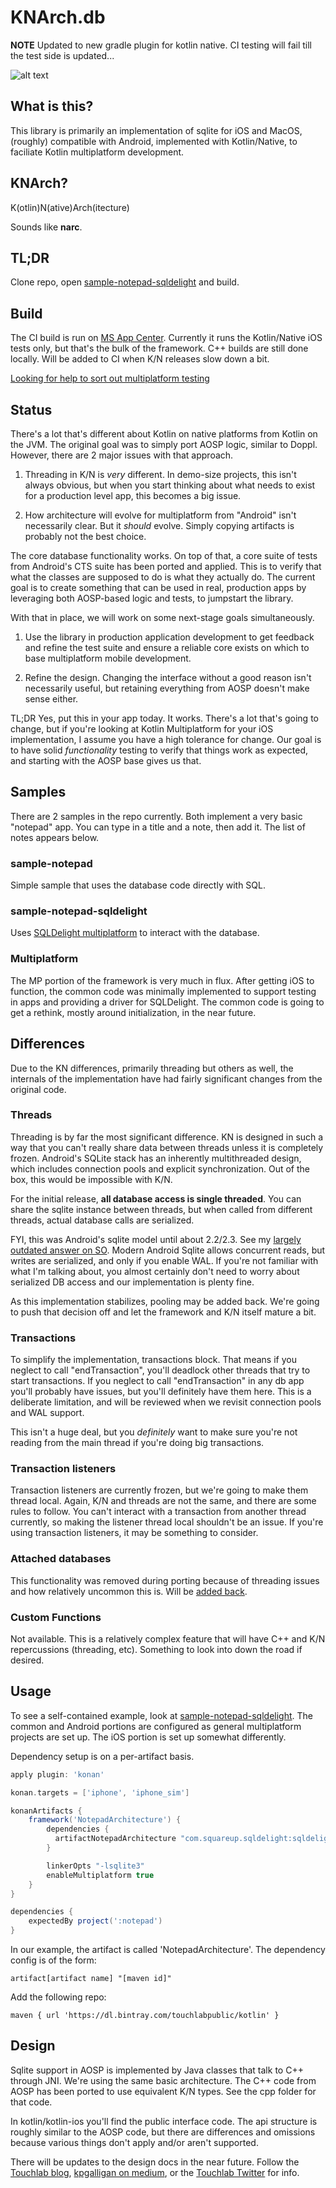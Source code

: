 # KNArch.db

**NOTE** Updated to new gradle plugin for kotlin native. CI testing will fail till the test side is updated...

![alt text](https://build.appcenter.ms/v0.1/apps/61048136-1ab0-4789-9ae4-7ad6e8df7777/branches/master/badge "Build Badge")

## What is this?

This library is primarily an implementation of sqlite for iOS and MacOS, (roughly) compatible with Android, implemented with Kotlin/Native, to faciliate Kotlin multiplatform development.

## KNArch?

K(otlin)N(ative)Arch(itecture)

Sounds like **narc**.

## TL;DR

Clone repo, open [sample-notepad-sqldelight](sample-notepad-sqldelight) and build.

## Build

The CI build is run on [MS App Center](https://appcenter.ms/). Currently it runs the Kotlin/Native iOS tests
only, but that's the bulk of the framework. C++ builds are still done locally. Will be added to CI when K/N releases slow down a bit.

[Looking for help to sort out multiplatform testing](https://github.com/touchlab/knarch.db/issues/38)

## Status

There's a lot that's different about Kotlin on native platforms from Kotlin on the JVM. The original goal was to simply port AOSP logic, similar to Doppl. However, there are 2 major issues with that approach.

1. Threading in K/N is *very* different. In demo-size projects, this isn't always obvious, but when you start thinking about what needs to exist for a production level app, this becomes a big issue.

2. How architecture will evolve for multiplatform from "Android" isn't necessarily clear. But it *should* evolve. Simply copying artifacts is probably not the best choice.

The core database functionality works. On top of that, a core suite of tests from Android's CTS suite has been ported and applied. This is to verify that what the classes are supposed to do is what they actually do. The current goal is to create something that can be used in real, production apps by leveraging both AOSP-based logic and tests, to jumpstart the library.

With that in place, we will work on some next-stage goals simultaneously.

1. Use the library in production application development to get feedback and refine the test suite and ensure a reliable core exists on which to base multiplatform mobile development.

2. Refine the design. Changing the interface without a good reason isn't necessarily useful, but retaining everything from AOSP doesn't make sense either.

TL;DR Yes, put this in your app today. It works. There's a lot that's going to change, but if you're looking at Kotlin Multiplatform for your iOS implementation, I assume you have a high tolerance for change. Our goal is to have solid *functionality* testing to verify that things work as expected, and starting with the AOSP base gives us that.

## Samples

There are 2 samples in the repo currently. Both implement a very basic "notepad" app. You can type in a title and a note,
then add it. The list of notes appears below.

### sample-notepad

Simple sample that uses the database code directly with SQL.

### sample-notepad-sqldelight

Uses [SQLDelight multiplatform](https://github.com/square/sqldelight/blob/master/ALPHA.md) to interact with the database.

### Multiplatform

The MP portion of the framework is very much in flux. After getting iOS to function, the common code was minimally
implemented to support testing in apps and providing a driver for SQLDelight. The common code is going to get a
rethink, mostly around initialization, in the near future.

## Differences

Due to the KN differences, primarily threading but others as well, the internals of the implementation have had fairly significant changes from the original code.

### Threads

Threading is by far the most significant difference. KN is designed in such a way that you can't really share data between threads unless it is completely frozen. Android's SQLite stack has an inherently multithreaded design, which includes connection pools and explicit synchronization. Out of the box, this would be impossible with K/N.

For the initial release, **all database access is single threaded**. You can share the sqlite instance between threads, but when called from different threads, actual database calls are serialized.

FYI, this was Android's sqlite model until about 2.2/2.3. See my [largely outdated answer on SO](https://stackoverflow.com/a/3689883/227313). Modern Android Sqlite allows concurrent reads, but writes are
serialized, and only if you enable WAL. If you're not familiar with what I'm talking about, you almost certainly don't need to worry about serialized DB access and our implementation is plenty fine.

As this implementation stabilizes, pooling may be added back. We're going to push that decision off and let the framework and K/N itself mature a bit.

### Transactions

To simplify the implementation, transactions block. That means if you neglect to call "endTransaction", you'll deadlock other threads that try to start transactions. If you neglect to call "endTransaction" in any db app you'll probably have issues, but you'll definitely have them here. This is a deliberate limitation, and will be reviewed when we revisit connection pools and WAL support.

This isn't a huge deal, but you *definitely* want to make sure you're not reading from the main thread if you're doing
big transactions.

### Transaction listeners

Transaction listeners are currently frozen, but we're going to make them thread local. Again, K/N and threads
are not the same, and there are some rules to follow. You can't interact with a transaction from another thread
currently, so making the listener thread local shouldn't be an issue. If you're using transaction listeners,
it may be something to consider.

### Attached databases

This functionality was removed during porting because of threading issues and how relatively uncommon this is. Will be [added back](https://github.com/touchlab/knarch.db/issues/41).

### Custom Functions

Not available. This is a relatively complex feature that will have C++ and K/N repercussions (threading, etc). Something to look into down the road if desired.

## Usage

To see a self-contained example, look at [sample-notepad-sqldelight](sample-notepad-sqldelight). The common and Android portions are configured as general multiplatform projects
are set up. The iOS portion is set up somewhat differently.

Dependency setup is on a per-artifact basis.

```groovy
apply plugin: 'konan'

konan.targets = ['iphone', 'iphone_sim']

konanArtifacts {
    framework('NotepadArchitecture') {
        dependencies {
          artifactNotepadArchitecture "com.squareup.sqldelight:sqldelightmultiplatformdriverios:1.0.0-alpha4"
        }

        linkerOpts "-lsqlite3"
        enableMultiplatform true
    }
}

dependencies {
    expectedBy project(':notepad')
}
```

In our example, the artifact is called 'NotepadArchitecture'. The dependency config is of the form:

```
artifact[artifact name] "[maven id]"
```

Add the following repo:

```
maven { url 'https://dl.bintray.com/touchlabpublic/kotlin' }
```

## Design

Sqlite support in AOSP is implemented by Java classes that talk to C++ through JNI. We're using the same basic architecture. The C++ code from AOSP has been ported to use equivalent K/N types. See the cpp folder for that code.

In kotlin/kotlin-ios you'll find the public interface code. The api structure is roughly similar to the AOSP code, but
there are differences and omissions because various things don't apply and/or aren't supported.

There will be updates to the design docs in the near future. Follow the [Touchlab blog](https://touchlab.co/blog/), [kpgalligan on medium](https://medium.com/@kpgalligan), or the [Touchlab Twitter](https://twitter.com/touchlabhq) for info.
